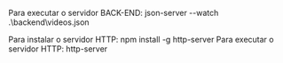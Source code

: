 Para executar o servidor BACK-END:
json-server --watch .\backend\videos.json

Para instalar o servidor HTTP:
npm install -g http-server
Para executar o servidor HTTP:
http-server

